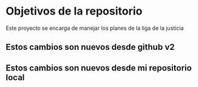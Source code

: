 # Objetivos de la repositorio

Este proyecto se encarga de manejar los planes de la liga de la justicia

## Estos cambios son nuevos desde github v2
## Estos cambios son nuevos desde mi repositorio local
